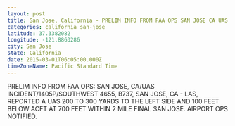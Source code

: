 ```yaml
---
layout: post
title: San Jose, California - PRELIM INFO FROM FAA OPS SAN JOSE CA UAS INCIDENT 1405P SOUTHWEST 4655 B737 SAN
categories: california san-jose
latitude: 37.3382082
longitude: -121.8863286
city: San Jose
state: California
date: 2015-03-01T06:05:00.000Z
timeZoneName: Pacific Standard Time
---
```


PRELIM INFO FROM FAA OPS: SAN JOSE, CA/UAS INCIDENT/1405P/SOUTHWEST 4655, B737, SAN JOSE, CA - LAS, REPORTED A UAS 200 TO 300 YARDS TO THE LEFT SIDE AND 100 FEET BELOW ACFT AT 700 FEET WITHIN 2 MILE FINAL SAN JOSE. AIRPORT OPS NOTIFIED. 